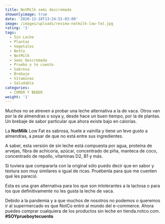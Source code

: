```yaml
---
title: NotMilk semi descremada
showonlyimage: true
date: '2020-12-18T13:24:52-03:00'
image: /images/uploads/review-notmilk-low-fat.jpg
rating: '1'
tags:
  - Sin Leche
  - Plantas
  - Vegetales
  - NotCo
  - NotMilk
  - Semi Descremada
  - Pruebo y te cuento
  - Sabrosa
  - Brebaje
  - Vitaminas
  - Saludable
categories:
  - COMER Y BEBER
weight: '1'
---
```

Muchos no se atreven a probar una leche alternativa a la de vaca. Otros van por la de almendras o soya y, desde hace un buen tiempo, por la de plantas. Un brebaje de sabor particular que ahora existe bajo en calorías.

<!--more-->

La **NotMilk** Low Fat es sabrosa, huele a vainilla y tiene un leve gusto a almendras, a pesar de que no está entre sus ingredientes.

A saber, esta versión de sin leche está compuesta por agua, proteína de arvejas, fibra de achicoria, azúcar, concentrado de piña, manteca de coco, concentrado de repollo, vitaminas D2, B1 y más.

Si tuviera que compararla con la original sólo puedo decir que en sabor y textura son muy similares e igual de ricas. Pruébenla para que me cuenten qué les pareció.

Esta es una gran alternativa para los que son intolerantes a la lactosa o para los que definitivamente no les gusta la leche de vaca.

Debido a la pandemia y a que muchos de nosotros no podemos o queremos ir al supermercado es que NotCo entró al mundo del e-commerce. Ahora puedes comprar cualquiera de los productos sin leche en tienda.notco.com. **\#SOYprueboytecuento**
